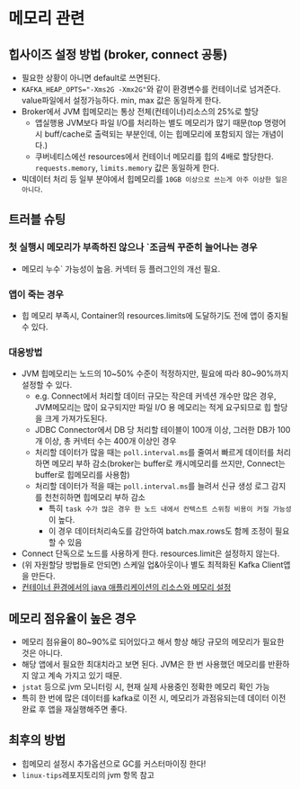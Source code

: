 # 메모리 관련

## 힙사이즈 설정 방법 (broker, connect 공통)

- 필요한 상황이 아니면 default로 쓰면된다.
- `KAFKA_HEAP_OPTS="-Xms2G -Xmx2G"`와 같이 환경변수를 컨테이너로 넘겨준다. value파일에서 설정가능하다. min, max 값은 동일하게 한다.
- Broker에서 JVM 힙메모리는 통상 전체(컨테이너)리소스의 25%로 할당
  - 앱실행용 JVM보다 파일 I/O를 처리하는 별도 메모리가 많기 때문(top 명령어시 buff/cache로 출력되는 부분인데, 이는 힙메모리에 포함되지 않는 개념이다.)
  - 쿠버네티스에선 resources에서 컨테이너 메모리를 힙의 4배로 할당한다. `requests.memory`, `limits.memory` 값은 동일하게 한다.
- 빅데이터 처리 등 일부 분야에서 힙메모리를 `10GB 이상으로 쓰는게 아주 이상한 일은 아니다`.

## 트러블 슈팅

### 첫 실행시 메모리가 부족하진 않으나 `조금씩 꾸준히 늘어나는 경우

- 메모리 누수` 가능성이 높음. 커넥터 등 플러그인의 개선 필요.
  
### 앱이 죽는 경우

- 힙 메모리 부족시, Container의 resources.limits에 도달하기도 전에 앱이 중지될 수 있다.

### 대응방법

- JVM 힙메모리는 노드의 10\~50% 수준이 적정하지만, 필요에 따라 80\~90%까지 설정할 수 있다.
  - e.g. Connect에서 처리할 데이터 규모는 작은데 커넥션 개수만 많은 경우, JVM메모리는 많이 요구되지만 파일 I/O 용 메모리는 적게 요구되므로 힙 할당을 크게 가져가도된다.
  - JDBC Connector에서 DB 당 처리할 테이블이 100개 이상, 그러한 DB가 100개 이상, 총 커넥터 수는 400개 이상인 경우
  - 처리할 데이터가 많을 때는 `poll.interval.ms`를 줄여서 빠르게 데이터를 처리하면 메모리 부하 감소(broker는 buffer로 캐시메모리를 쓰지만, Connect는 buffer로 힙메모리를 사용함)
  - 처리할 데이터가 적을 때는 `poll.interval.ms`를 늘려서 신규 생성 로그 감지를 천천히하면 힙메모리 부하 감소
    - 특히 `task 수가 많은 경우 한 노드 내에서 컨텍스트 스위칭 비용이 커질 가능성`이 높다.
    - 이 경우 데이터처리속도를 감안하여 batch.max.rows도 함께 조정이 필요할 수 있음
- Connect 단독으로 노드를 사용하게 한다. resources.limit은 설정하지 않는다.
- (위 자원할당 방법들로 안되면) 스케일 업&아웃이나 별도 최적화된 Kafka Client앱을 만든다.
- [컨테이너 환경에서의 java 애플리케이션의 리소스와 메모리 설정](https://findstar.pe.kr/2022/07/10/java-application-memory-size-on-container/)

## 메모리 점유율이 높은 경우

- 메모리 점유율이 80~90%로 되어있다고 해서 항상 해당 규모의 메모리가 필요한 것은 아니다.
- 해당 앱에서 필요한 최대치라고 보면 된다. JVM은 한 번 사용했던 메모리를 반환하지 않고 계속 가지고 있기 때문.
- `jstat` 등으로 jvm 모니터링 시, 현재 실제 사용중인 정확한 메모리 확인 가능
- 특히 한 번에 많은 데이터를 kafka로 이전 시, 메모리가 과점유되는데 데이터 이전 완료 후 앱을 재실행해주면 좋다.

## 최후의 방법

- 힙메모리 설정시 추가옵션으로 GC를 커스터마이징 한다!
- `linux-tips`레포지토리의 jvm 항목 참고